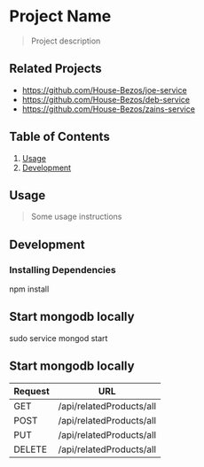 # Project Name

> Project description

## Related Projects

  - https://github.com/House-Bezos/joe-service
  - https://github.com/House-Bezos/deb-service
  - https://github.com/House-Bezos/zains-service

## Table of Contents

1. [Usage](#Usage)
1. [Development](#development)

## Usage

> Some usage instructions

## Development

### Installing Dependencies

npm install

## Start mongodb locally
 sudo service mongod start

## Start mongodb locally

| Request | URL                      |
|---------|--------------------------|
| GET     | /api/relatedProducts/all |
| POST    | /api/relatedProducts/all |
| PUT     | /api/relatedProducts/all |
| DELETE  | /api/relatedProducts/all |